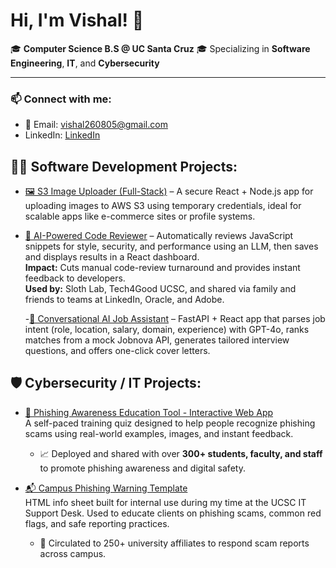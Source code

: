 # Hi, I'm Vishal! 👋  
🎓 **Computer Science B.S @ UC Santa Cruz** 🎓
Specializing in **Software Engineering**, **IT**, and **Cybersecurity**   

---

### 📫 Connect with me:
- 📧 Email: vishal260805@gmail.com
- LinkedIn: [LinkedIn](https://www.linkedin.com/in/vishal-perla-815388332/)


## 👨‍💻 Software Development Projects:  
- [🖼️ S3 Image Uploader (Full-Stack)](https://github.com/Vishal-Perla/s3-image-uploader) – A secure React + Node.js app for uploading images to AWS S3 using temporary credentials, ideal for scalable apps like e-commerce sites or profile systems.

- [🤖 AI-Powered Code Reviewer](https://github.com/Vishal-Perla/ai-code-reviewer) – Automatically reviews JavaScript snippets for style, security, and performance using an LLM, then saves and displays results in a React dashboard.  
  **Impact:** Cuts manual code-review turnaround and provides instant feedback to developers.  
  **Used by:** Sloth Lab, Tech4Good UCSC, and shared via family and friends to teams at LinkedIn, Oracle, and Adobe.

  -[🤝 Conversational AI Job Assistant](https://github.com/Vishal-Perla/ai-job-assistant) – FastAPI + React app that parses job intent (role, location, salary, domain, experience) with GPT-4o, ranks matches from a mock Jobnova API, generates tailored interview     questions, and offers one-click cover letters.


## 🛡️ Cybersecurity / IT Projects:

- [🧠 Phishing Awareness Education Tool - Interactive Web App](https://github.com/Vishal-Perla/phishing-awareness-quiz)  
  A self-paced training quiz designed to help people recognize phishing scams using real-world examples, images, and instant feedback.  
  - 📈 Deployed and shared with over **300+ students, faculty, and staff** to promote phishing awareness and digital safety.

- [📬 Campus Phishing Warning Template](https://github.com/Vishal-Perla/phishing-awareness-guide-html)  
  HTML info sheet built for internal use during my time at the UCSC IT Support Desk. Used to educate clients on phishing scams, common red flags, and safe reporting practices.  
  - 📢 Circulated to 250+ university affiliates to respond scam reports across campus.


